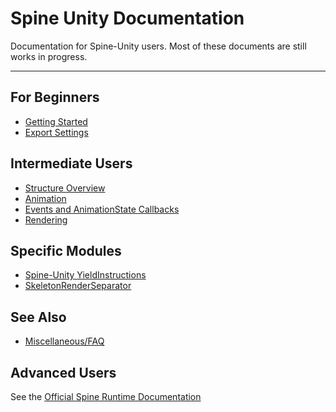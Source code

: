 # Spine Unity Documentation
Documentation for Spine-Unity users.
Most of these documents are still works in progress.

----------

## For Beginners
- [Getting Started](https://github.com/pharan/spine-unity-docs/blob/master/Getting-Started.md)
- [Export Settings](https://github.com/pharan/spine-unity-docs/blob/master/Export-Settings.md)

## Intermediate Users
- [Structure Overview](https://github.com/pharan/spine-unity-docs/blob/master/Structure-Overview.md)
- [Animation](https://github.com/pharan/spine-unity-docs/blob/master/Animation.md)
- [Events and AnimationState Callbacks](https://github.com/pharan/spine-unity-docs/blob/master/Events.md)
- [Rendering](https://github.com/pharan/spine-unity-docs/blob/master/Rendering.md)

## Specific Modules
- [Spine-Unity YieldInstructions](https://github.com/pharan/spine-unity-docs/blob/master/Spine-Unity-YieldInstructions.md)
- [SkeletonRenderSeparator](https://github.com/pharan/spine-unity-docs/blob/master/SkeletonRenderSeparator.md)

## See Also
- [Miscellaneous/FAQ](https://github.com/pharan/spine-unity-docs/blob/master/Miscellaneous.md)

## Advanced Users
See the [Official Spine Runtime Documentation](http://esotericsoftware.com/spine-using-runtimes)